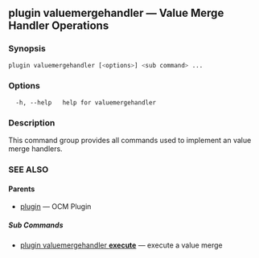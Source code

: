 ## plugin valuemergehandler &mdash; Value Merge Handler Operations

### Synopsis

```bash
plugin valuemergehandler [<options>] <sub command> ...
```

### Options

```
  -h, --help   help for valuemergehandler
```

### Description
This command group provides all commands used to implement an value merge handlers.
### SEE ALSO

#### Parents

* [plugin](plugin.md)	 &mdash; OCM Plugin


##### Sub Commands

* [plugin valuemergehandler <b>execute</b>](plugin_valuemergehandler_execute.md)	 &mdash; execute a value merge
